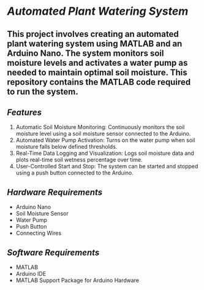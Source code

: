 # *Automated Plant Watering System*

## This project involves creating an automated plant watering system using MATLAB and an Arduino Nano. The system monitors soil moisture levels and activates a water pump as needed to maintain optimal soil moisture. This repository contains the MATLAB code required to run the system.

## *Features*

1. Automatic Soil Moisture Monitoring: Continuously monitors the soil moisture level using a soil moisture sensor connected to the Arduino.
2. Automated Water Pump Activation: Turns on the water pump when soil moisture falls below defined thresholds.
3. Real-Time Data Logging and Visualization: Logs soil moisture data and plots real-time soil wetness percentage over time.
4. User-Controlled Start and Stop: The system can be started and stopped using a push button connected to the Arduino.
   
## *Hardware Requirements*

- Arduino Nano
- Soil Moisture Sensor
- Water Pump
- Push Button
- Connecting Wires

## *Software Requirements*

- MATLAB
- Arduino IDE
- MATLAB Support Package for Arduino Hardware
